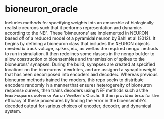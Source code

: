 # bioneuron_oracle

Includes methods for specifying weights into an emsemble of biologically realistic neurons such that it performs representation and dynamics according to the NEF. These 'bioneurons' are implemented in NEURON based off of a reduced model of a pyramidal neuron by Bahl et al (2012). It begins by defining a bioneuron class that includes the NEURON objects needed to track voltage, spikes, etc, as well as the required nengo methods to run in simulation. It then redefines some classes in the nengo builder to allow construction of bioensembles and transmission of spikes to the bioneurons' synapses. During the build, synapses are created at specified locations on the bioneurons' dendrites, and are assigned a synaptic weight that has been decomposed into encoders and decoders. Whereas previous bioneuron methods trained the enoders, this repo seeks to distribute encoders randomly in a manner that ensures heterogeneity of bioneuron response curves, then trains decoders using NEF methods such as the least-squares solver or Aaron Voelker's Oracle. It then provides tests for the efficacy of these procedures by finding the error in the bioensemble's decoded output for various choices of encoder, decoder, and dynamical system.

